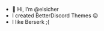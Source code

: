 - 👋 Hi, I’m @elsicher
- I created BetterDiscord Themes 😔
- I like Berserk ;(

<!---
elsicher/elsicher is a ✨ special ✨ repository because its `README.md` (this file) appears on your GitHub profile.
You can click the Preview link to take a look at your changes.
--->
